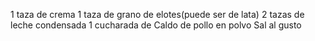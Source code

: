 1 taza de crema
1 taza de grano de elotes(puede ser de lata)
2 tazas de leche condensada
1 cucharada de Caldo de pollo en polvo
Sal al gusto
